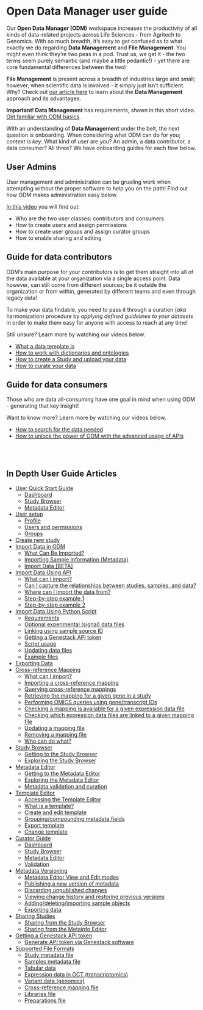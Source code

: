 # Open Data Manager user guide

Our **Open Data Manager (ODM)** workspace increases the productivity of all
kinds of data-related projects across Life Sciences - from Agritech to
Genomics. With so much breadth, it’s easy to get confused as to what exactly we
do regarding **Data Management** and **File Management**. You might even think
they’re two peas in a pod. Trust us, we get it - the two terms seem purely
semantic (and maybe a little pedantic!) - yet there are core fundamental
differences between the two!

**File Management** is present across a breadth of industries large and small;
however, when scientific data is involved - it simply just isn’t sufficient.
Why? Check out [our article here](https://genestack.com/news/blog/data-management-in-life-sciences-key-concepts/) to learn about the **Data Management**
approach and its advantages.

**Important! Data Management**  has requirements, shown in this short video.
[Get familiar with ODM basics](https://www.youtube.com/watch?v=-p-_0MMAtHM&list=PLqGSwEO9VFw0fuFPC7MD0CLJw7ZLmXiLk&index=6).

With an understanding of **Data Management** under the belt, the next question
is onboarding. When considering what ODM can do for you; *context is key*. What
kind of user are you? An admin, a data contributor, a data consumer? All three?
We have onboarding guides for each flow below.

## User Admins

User management and administration can be grueling work when attempting without
the proper software to help you on the path! Find out how ODM makes
administration easy below.

[In this video](https://www.youtube.com/watch?v=8Jz0VT6ZwG0&list=PLqGSwEO9VFw1L0gPg2CgrLMnPsS3oGn3T&index=2) you will find out:

* Who are the two user classes: contributors and consumers
* How to create users and assign permissions
* How to create user groups and assign curator groups
* How to enable sharing and editing

## Guide for data contributors

ODM’s main purpose for your contributors is to get them straight into all of
the data available at your organization via a single access point. Data
however, can still come from different sources; be it outside the organization
or from within, generated by different teams and even through legacy data!

To make your data findable, you need to pass it through a curation (*aka*
harmonization) procedure by *applying defined guidelines to your datasets* in
order to make them easy for anyone with access to reach at any time!

Still unsure? Learn more by watching our videos below.

* [What a data template is](https://www.youtube.com/watch?v=PJkr5AMVPGo&list=PLqGSwEO9VFw1L0gPg2CgrLMnPsS3oGn3T&index=5)
* [How to work with dictionaries and ontologies](https://www.youtube.com/watch?v=M62EmQZz0kw&list=PLqGSwEO9VFw1L0gPg2CgrLMnPsS3oGn3T&index=4)
* [How to create a Study and upload your data](https://www.youtube.com/watch?v=Z_wrz1JT6-s&list=PLqGSwEO9VFw1L0gPg2CgrLMnPsS3oGn3T&index=6)
* [How to curate your data](https://www.youtube.com/watch?v=22z-bUvjPO0&list=PLqGSwEO9VFw1L0gPg2CgrLMnPsS3oGn3T&index=1)

## Guide for data consumers

Those who are data all-consuming have one goal in mind when using ODM - generating that key insight!

Want to know more? Learn more by watching our videos below.

* [How to search for the data needed](https://www.youtube.com/watch?v=Gunh_fFIHB4&list=PLqGSwEO9VFw1L0gPg2CgrLMnPsS3oGn3T&index=3)
* [How to unlock the power of ODM with the advanced usage of APIs](https://www.youtube.com/watch?v=7bLXBLp6Cxs&list=PLqGSwEO9VFw0fuFPC7MD0CLJw7ZLmXiLk&index=1)

<br/>
<br/>

## In Depth User Guide Articles

* [User Quick Start Guide](doc-odm-user-guide/quickstart_user.md)
  * [Dashboard](doc-odm-user-guide/quickstart_user.md#dashboard)
  * [Study Browser](doc-odm-user-guide/quickstart_user.md#study-browser)
  * [Metadata Editor](doc-odm-user-guide/quickstart_user.md#metadata-editor)
* [User setup](doc-odm-user-guide/setup.md)
  * [Profile](doc-odm-user-guide/setup.md#profile)
  * [Users and permissions](doc-odm-user-guide/setup.md#users-and-permissions)
  * [Groups](doc-odm-user-guide/setup.md#groups)
* [Create new study](doc-odm-user-guide/create-study.md)
* [Import Data in ODM](doc-odm-user-guide/import-samples-spreadsheet.md)
  * [What Can Be Imported?](doc-odm-user-guide/import-samples-spreadsheet.md#what-can-be-imported)
  * [Importing Sample Information (Metadata)](doc-odm-user-guide/import-samples-spreadsheet.md#importing-sample-information-metadata)
  * [Import Data [BETA]](doc-odm-user-guide/import-samples-spreadsheet.md#import-data-beta)
* [Import Data Using API](doc-odm-user-guide/import-data-using-api.md)
  * [What can I import?](doc-odm-user-guide/import-data-using-api.md#what-can-i-import)
  * [Can I capture the relationships between studies, samples, and data?](doc-odm-user-guide/import-data-using-api.md#can-i-capture-the-relationships-between-studies-samples-and-data)
  * [Where can I import the data from?](doc-odm-user-guide/import-data-using-api.md#where-can-i-import-the-data-from)
  * [Step-by-step example 1](doc-odm-user-guide/import-data-using-api.md#step-by-step-example-1)
  * [Step-by-step example 2](doc-odm-user-guide/import-data-using-api.md#step-by-step-example-2)
* [Import Data Using Python Script](doc-odm-user-guide/import-data-using-python-script.md)
  * [Requirements](doc-odm-user-guide/import-data-using-python-script.md#requirements)
  * [Optional experimental (signal) data files](doc-odm-user-guide/import-data-using-python-script.md#optional-experimental-signal-data-files)
  * [Linking using sample source ID](doc-odm-user-guide/import-data-using-python-script.md#linking-using-sample-source-id)
  * [Getting a Genestack API token](doc-odm-user-guide/import-data-using-python-script.md#getting-a-genestack-api-token)
  * [Script usage](doc-odm-user-guide/import-data-using-python-script.md#script-usage)
  * [Updating data files](doc-odm-user-guide/import-data-using-python-script.md#updating-data-files)
  * [Example files](doc-odm-user-guide/import-data-using-python-script.md#example-files)
* [Exporting Data](doc-odm-user-guide/exporting-data.md)
* [Cross-reference Mapping](doc-odm-user-guide/xref-mapping.md)
  * [What can I import?](doc-odm-user-guide/xref-mapping.md#what-can-i-import)
  * [Importing a cross-reference mapping](doc-odm-user-guide/xref-mapping.md#importing-a-cross-reference-mapping)
  * [Querying cross-reference mappings](doc-odm-user-guide/xref-mapping.md#querying-cross-reference-mappings)
  * [Retrieving the mapping for a given gene in a study](doc-odm-user-guide/xref-mapping.md#retrieving-the-mapping-for-a-given-gene-in-a-study)
  * [Performing OMICS queries using gene/transcript IDs](doc-odm-user-guide/xref-mapping.md#performing-omics-queries-using-gene-transcript-ids)
  * [Checking a mapping is available for a given expression data file](doc-odm-user-guide/xref-mapping.md#checking-a-mapping-is-available-for-a-given-expression-data-file)
  * [Checking which expression data files are linked to a given mapping file](doc-odm-user-guide/xref-mapping.md#checking-which-expression-data-files-are-linked-to-a-given-mapping-file)
  * [Updating a mapping file](doc-odm-user-guide/xref-mapping.md#updating-a-mapping-file)
  * [Removing a mapping file](doc-odm-user-guide/xref-mapping.md#removing-a-mapping-file)
  * [Who can do what?](doc-odm-user-guide/xref-mapping.md#who-can-do-what)
* [Study Browser](doc-odm-user-guide/studybrowser.md)
  * [Getting to the Study Browser](doc-odm-user-guide/studybrowser.md#getting-to-the-study-browser)
  * [Exploring the Study Browser](doc-odm-user-guide/studybrowser.md#exploring-the-study-browser)
* [Metadata Editor](doc-odm-user-guide/metadata-editor.md)
  * [Getting to the Metadata Editor](doc-odm-user-guide/metadata-editor.md#getting-to-the-metadata-editor)
  * [Exploring the Metadata Editor](doc-odm-user-guide/metadata-editor.md#exploring-the-metadata-editor)
  * [Metadata validation and curation](doc-odm-user-guide/metadata-editor.md#metadata-validation-and-curation)
* [Template Editor](doc-odm-user-guide/template-editor.md)
  * [Accessing the Template Editor](doc-odm-user-guide/template-editor.md#accessing-the-template-editor)
  * [What is a template?](doc-odm-user-guide/template-editor.md#what-is-a-template)
  * [Create and edit template](doc-odm-user-guide/template-editor.md#create-and-edit-template)
  * [Grouping/compounding metadata fields](doc-odm-user-guide/template-editor.md#grouping-compounding-metadata-fields)
  * [Export template](doc-odm-user-guide/template-editor.md#export-template)
  * [Change template](doc-odm-user-guide/template-editor.md#change-template)
* [Curator Guide](doc-odm-user-guide/curator_guide.md)
  * [Dashboard](doc-odm-user-guide/curator_guide.md#dashboard)
  * [Study Browser](doc-odm-user-guide/curator_guide.md#study-browser)
  * [Metadata Editor](doc-odm-user-guide/curator_guide.md#metadata-editor)
  * [Validation](doc-odm-user-guide/curator_guide.md#validation)
* [Metadata Versioning](doc-odm-user-guide/versioning.md)
  * [Metadata Editor View and Edit modes](doc-odm-user-guide/versioning.md#metadata-editor-view-and-edit-modes)
  * [Publishing a new version of metadata](doc-odm-user-guide/versioning.md#publishing-a-new-version-of-metadata)
  * [Discarding unpublished changes](doc-odm-user-guide/versioning.md#discarding-unpublished-changes)
  * [Viewing change history and restoring previous versions](doc-odm-user-guide/versioning.md#viewing-change-history-and-restoring-previous-versions)
  * [Adding/deleting/importing sample objects](doc-odm-user-guide/versioning.md#adding-deleting-importing-sample-objects)
  * [Exporting data](doc-odm-user-guide/versioning.md#exporting-data)
* [Sharing Studies](doc-odm-user-guide/sharing.md)
  * [Sharing from the Study Browser](doc-odm-user-guide/sharing.md#sharing-from-the-study-browser)
  * [Sharing from the Metainfo Editor](doc-odm-user-guide/sharing.md#sharing-from-the-metainfo-editor)
* [Getting a Genestack API token](doc-odm-user-guide/getting-a-genestack-api-token.md)
  * [Generate API token via Genestack software](doc-odm-user-guide/getting-a-genestack-api-token.md#generate-api-token-via-genestack-software)
* [Supported File Formats](doc-odm-user-guide/supported-formats.md)
  * [Study metadata file](doc-odm-user-guide/supported-formats.md#study-metadata-file)
  * [Samples metadata file](doc-odm-user-guide/supported-formats.md#samples-metadata-file)
  * [Tabular data](doc-odm-user-guide/supported-formats.md#tabular-data)
  * [Expression data in GCT (transcriptomics)](doc-odm-user-guide/supported-formats.md#expression-data-in-gct-transcriptomics)
  * [Variant data (genomics)](doc-odm-user-guide/supported-formats.md#variant-data-genomics)
  * [Cross-reference mapping file](doc-odm-user-guide/supported-formats.md#cross-reference-mapping-file)
  * [Libraries file](doc-odm-user-guide/supported-formats.md#libraries-file)
  * [Preparations file](doc-odm-user-guide/supported-formats.md#preparations-file)
